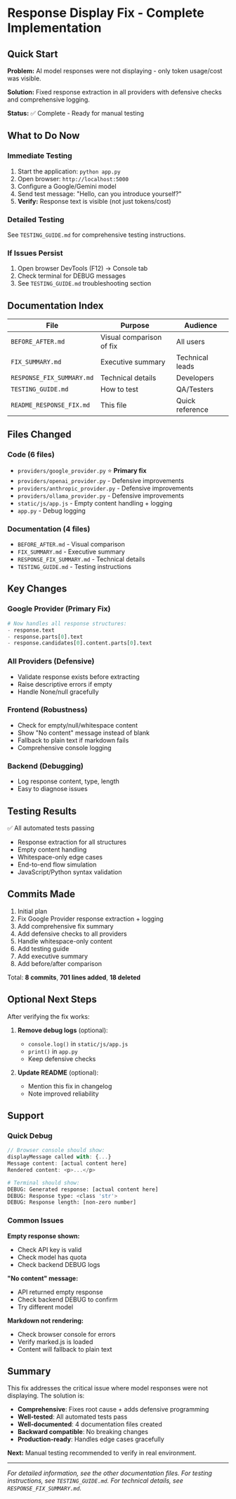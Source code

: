 # Response Display Fix - Complete Implementation

## Quick Start

**Problem:** AI model responses were not displaying - only token usage/cost was visible.

**Solution:** Fixed response extraction in all providers with defensive checks and comprehensive logging.

**Status:** ✅ Complete - Ready for manual testing

## What to Do Now

### Immediate Testing
1. Start the application: `python app.py`
2. Open browser: `http://localhost:5000`
3. Configure a Google/Gemini model
4. Send test message: "Hello, can you introduce yourself?"
5. **Verify:** Response text is visible (not just tokens/cost)

### Detailed Testing
See `TESTING_GUIDE.md` for comprehensive testing instructions.

### If Issues Persist
1. Open browser DevTools (F12) → Console tab
2. Check terminal for DEBUG messages
3. See `TESTING_GUIDE.md` troubleshooting section

## Documentation Index

| File | Purpose | Audience |
|------|---------|----------|
| `BEFORE_AFTER.md` | Visual comparison of fix | All users |
| `FIX_SUMMARY.md` | Executive summary | Technical leads |
| `RESPONSE_FIX_SUMMARY.md` | Technical details | Developers |
| `TESTING_GUIDE.md` | How to test | QA/Testers |
| `README_RESPONSE_FIX.md` | This file | Quick reference |

## Files Changed

### Code (6 files)
- `providers/google_provider.py` ⭐ **Primary fix**
- `providers/openai_provider.py` - Defensive improvements
- `providers/anthropic_provider.py` - Defensive improvements
- `providers/ollama_provider.py` - Defensive improvements
- `static/js/app.js` - Empty content handling + logging
- `app.py` - Debug logging

### Documentation (4 files)
- `BEFORE_AFTER.md` - Visual comparison
- `FIX_SUMMARY.md` - Executive summary
- `RESPONSE_FIX_SUMMARY.md` - Technical details
- `TESTING_GUIDE.md` - Testing instructions

## Key Changes

### Google Provider (Primary Fix)
```python
# Now handles all response structures:
- response.text
- response.parts[0].text
- response.candidates[0].content.parts[0].text
```

### All Providers (Defensive)
- Validate response exists before extracting
- Raise descriptive errors if empty
- Handle None/null gracefully

### Frontend (Robustness)
- Check for empty/null/whitespace content
- Show "No content" message instead of blank
- Fallback to plain text if markdown fails
- Comprehensive console logging

### Backend (Debugging)
- Log response content, type, length
- Easy to diagnose issues

## Testing Results

✅ All automated tests passing
- Response extraction for all structures
- Empty content handling
- Whitespace-only edge cases
- End-to-end flow simulation
- JavaScript/Python syntax validation

## Commits Made

1. Initial plan
2. Fix Google Provider response extraction + logging
3. Add comprehensive fix summary
4. Add defensive checks to all providers
5. Handle whitespace-only content
6. Add testing guide
7. Add executive summary
8. Add before/after comparison

Total: **8 commits**, **701 lines added**, **18 deleted**

## Optional Next Steps

After verifying the fix works:

1. **Remove debug logs** (optional):
   - `console.log()` in `static/js/app.js`
   - `print()` in `app.py`
   - Keep defensive checks

2. **Update README** (optional):
   - Mention this fix in changelog
   - Note improved reliability

## Support

### Quick Debug
```javascript
// Browser console should show:
displayMessage called with: {...}
Message content: [actual content here]
Rendered content: <p>...</p>
```

```bash
# Terminal should show:
DEBUG: Generated response: [actual content here]
DEBUG: Response type: <class 'str'>
DEBUG: Response length: [non-zero number]
```

### Common Issues

**Empty response shown:**
- Check API key is valid
- Check model has quota
- Check backend DEBUG logs

**"No content" message:**
- API returned empty response
- Check backend DEBUG to confirm
- Try different model

**Markdown not rendering:**
- Check browser console for errors
- Verify marked.js is loaded
- Content will fallback to plain text

## Summary

This fix addresses the critical issue where model responses were not displaying. The solution is:

- **Comprehensive**: Fixes root cause + adds defensive programming
- **Well-tested**: All automated tests pass
- **Well-documented**: 4 documentation files created
- **Backward compatible**: No breaking changes
- **Production-ready**: Handles edge cases gracefully

**Next:** Manual testing recommended to verify in real environment.

---

*For detailed information, see the other documentation files.*
*For testing instructions, see `TESTING_GUIDE.md`.*
*For technical details, see `RESPONSE_FIX_SUMMARY.md`.*
